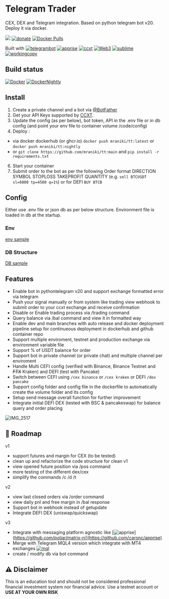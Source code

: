 # Telegram Trader
 CEX, DEX and Telegram integration. Based on python telegram bot v20. 
 Deploy it via docker. 

[![](https://badgen.net/badge/icon/TT/E2B13C?icon=bitcoin&label)](https://github.com/mraniki/tt)
[![donate](https://badgen.net/badge/icon/coindrop/6F4E37?icon=buymeacoffee&label)](https://coindrop.to/mraniki) 
[![Docker Pulls](https://badgen.net/docker/pulls/mraniki/tt)](https://hub.docker.com/r/mraniki/tt)



Built with
[![telegrambot](https://badgen.net/badge/icon/telegrambot?icon=telegram&label)](https://t.me/pythontelegrambotchannel)
[![apprise](https://badgen.net/badge/icon/apprise/black?icon=libraries&label)](https://github.com/caronc/apprise)
[![ccxt](https://badgen.net/badge/icon/ccxt/black?icon=libraries&label)](https://github.com/ccxt/ccxt)
[![Web3](https://badgen.net/badge/icon/web3/black?icon=libraries&label)](https://github.com/ethereum/web3.py)
[![sublime](https://badgen.net/badge/icon/sublime/F96854?icon=terminal&label)](https://www.sublimetext.com/)
[![workingcopy](https://badgen.net/badge/icon/workingcopy/16DCCD?icon=github&label)](https://workingcopy.app/)

## Build status
[![Docker](https://github.com/mraniki/tt/actions/workflows/DockerHub.yml/badge.svg)](https://github.com/mraniki/tt/actions/workflows/DockerHub.yml) [![DockerNightly](https://github.com/mraniki/tt/actions/workflows/DockerHub_Dev.yml/badge.svg)](https://github.com/mraniki/tt/actions/workflows/DockerHub_Dev.yml)

## Install
1) Create a private channel and a bot via [@BotFather ](https://core.telegram.org/bots/tutorial)
2) Get your API Keys supported by [CCXT](https://github.com/ccxt/ccxt). 
3) Update the config (as per below), bot token, API in the .env file or in db config (and point your env file to container volume /code/config)
4) Deploy :
- via docker dockerhub (or ghcr.io) `docker push mraniki/tt:latest` or `docker push mraniki/tt:nightly`
- or `git clone https://github.com/mraniki/tt:main` and `pip install -r requirements.txt`
6) Start your container
7) Submit order to the bot as per the following Order format DIRECTION SYMBOL STOPLOSS TAKEPROFIT QUANTITY 
  (e.g. `sell BTCUSDT sl=6000 tp=4500 q=1%`) or for DEFI `BUY BTCB`

## Config
Either use .env file or json db as per below structure.
Environment file is loaded in db at the startup.

### Env
[env sample](config/env.sample)

### DB Structure
[DB sample](config/db.json.sample)

 ## Features
 - Enable bot in pythontelegram v20 and support exchange formatted error via telegram
 - Push your signal manually or from system like trading view webhook to submit order to your ccxt exchange and receive confirmation
 - Disable or Enable trading process via /trading command
 - Query balance via /bal command and view it in formatted way
 - Enable dev and main branches with auto release and docker deployment pipeline setup for continueous deployment in dockerhub and github container repo
 - Support multiple enviroment, testnet and production exchange via environment variable file
 - Support % of USDT balance for order
 - Support bot in private channel (or private chat) and multiple channel per enviroment
 - Handle Multi CEFI config (verified with Binance, Binance Testnet and ~~FTX~~ Kraken) and DEFI (test with Pancake)
 - Switch between CEFI using `/cex binance` or `/cex kraken` or DEFI `/dex pancake`
 - Support config folder and config file in the dockerfile to automatically create the volume folder and its config
 - Setup send message overall function for further improvement
 - Integrate initial DEFI DEX (tested with BSC & pancakeswap) for balance query and order placing
 

![IMG_2517](https://user-images.githubusercontent.com/8766259/199422978-dc3322d9-164b-42af-9cf2-84c6bc3dae29.jpg)

 ## 🚧 Roadmap
v1
- support futures and margin for CEX (to be tested)
- clean up and refactorize the code structure for clean v1
- view opened future position via /pos command
- more testing of the different dex/cex
- simplify the commands /c /d /t

v2
- view last closed orders via /order command 
- view daily pnl and free margin in /bal response
- Support bot in webhook instead of getupdate
- Integrate DEFI DEX (uniswap/quickswap)

v3
- Integrate with messaging platform agnostic like [![apprise]([https://badgen.net/badge/icon/nio/black?icon=libraries&label)](https://github.com/poljar/matrix-ni](https://github.com/caronc/apprise)
- Merge with Telegram MQL4 version which integrate with MT4 exchanges [![mql](https://badgen.net/badge/icon/mql/black?icon=libraries&label)](https://mql5.com/)
- create / modify db via bot command
 ## ⚠️ Disclaimer
 This is an education tool and should not be considered professional financial investment system nor financial advice. Use a testnet account or **USE AT YOUR OWN RISK**

